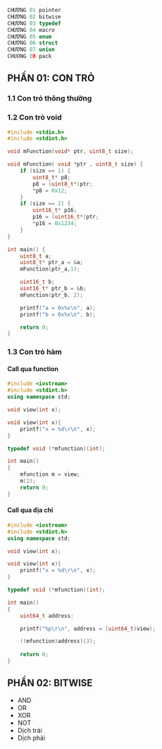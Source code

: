 ```cpp
CHƯƠNG 01 pointer
CHƯƠNG 02 bitwise
CHƯƠNG 03 typedef
CHƯƠNG 04 macro
CHƯƠNG 05 enum
CHƯƠNG 06 struct
CHƯƠNG 07 union
CHUONG 08 pack
```

## PHẦN 01: CON TRỎ
### 1.1 Con trỏ thông thường
### 1.2 Con trỏ void
```cpp
#include <stdio.h>
#include <stdint.h>

void mFunction(void* ptr, uint8_t size);

void mFunction( void *ptr , uint8_t size) {
    if (size == 1) {
        uint8_t* p8;
        p8 = (uint8_t*)ptr;
        *p8 = 0x12;
    }
    if (size == 2) {
        uint16_t* p16;
        p16 = (uint16_t*)ptr;
        *p16 = 0x1234;
    }
}

int main() {
    uint8_t a;
    uint8_t* ptr_a = &a;
    mFunction(ptr_a,1);

    uint16_t b;
    uint16_t* ptr_b = &b;
    mFunction(ptr_b, 2);

    printf("a = 0x%x\n", a);
    printf("b = 0x%x\n", b);

    return 0;
}
```
### 1.3 Con trỏ hàm
#### Call qua function
```cpp
#include <iostream>
#include <stdint.h>
using namespace std;

void view(int x);

void view(int x){
    printf("x = %d\r\n", x);
}

typedef void (*mfunction)(int);

int main()
{
    mfunction m = view;
    m(2);
    return 0;
}
```
#### Call qua địa chỉ
```cpp
#include <iostream>
#include <stdint.h>
using namespace std;

void view(int x);

void view(int x){
    printf("x = %d\r\n", x);
}

typedef void (*mfunction)(int);

int main()
{
    uint64_t address;

    printf("%p\r\n", address = (uint64_t)view);

    ((mfunction)address)(3);
 
    return 0;
}
```

## PHẦN 02: BITWISE
- AND
- OR
- XOR
- NOT
- Dịch trái
- Dịch phải
